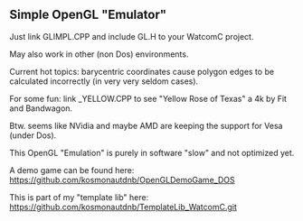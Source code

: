 ## Simple OpenGL "Emulator"

Just link GLIMPL.CPP and include GL.H to your WatcomC project. 

May also work in other (non Dos) environments.

Current hot topics: barycentric coordinates cause polygon edges to be calculated incorrectly (in very very seldom cases).

For some fun: link _YELLOW.CPP to see "Yellow Rose of Texas" a 4k by Fit and Bandwagon.

Btw. seems like NVidia and maybe AMD are keeping the support for Vesa (under Dos).

This OpenGL "Emulation" is purely in software "slow" and not optimized yet. 

A demo game can be found here: https://github.com/kosmonautdnb/OpenGLDemoGame_DOS

This is part of my "template lib" here: https://github.com/kosmonautdnb/TemplateLib_WatcomC.git

